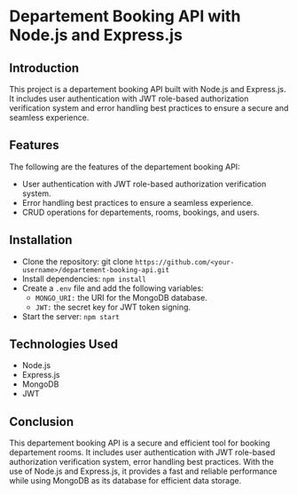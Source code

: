 # Departement Booking API with Node.js and Express.js

## Introduction
This project is a departement booking API built with Node.js and Express.js. It includes user authentication with JWT role-based authorization verification system and error handling best practices to ensure a secure and seamless experience. 

## Features
The following are the features of the departement booking API:

- User authentication with JWT role-based authorization verification system.
- Error handling best practices to ensure a seamless experience.
- CRUD operations for departements, rooms, bookings, and users.

## Installation
- Clone the repository: git clone `https://github.com/<your-username>/departement-booking-api.git`
- Install dependencies: `npm install`
- Create a `.env` file and add the following variables:
    - `MONGO_URI:` the URI for the MongoDB database.
    - `JWT:` the secret key for JWT token signing.
- Start the server: `npm start`

## Technologies Used
- Node.js
- Express.js
- MongoDB
- JWT

## Conclusion
This departement booking API is a secure and efficient tool for booking departement rooms. It includes user authentication with JWT role-based authorization verification system, error handling best practices. With the use of Node.js and Express.js, it provides a fast and reliable performance while using MongoDB as its database for efficient data storage.
